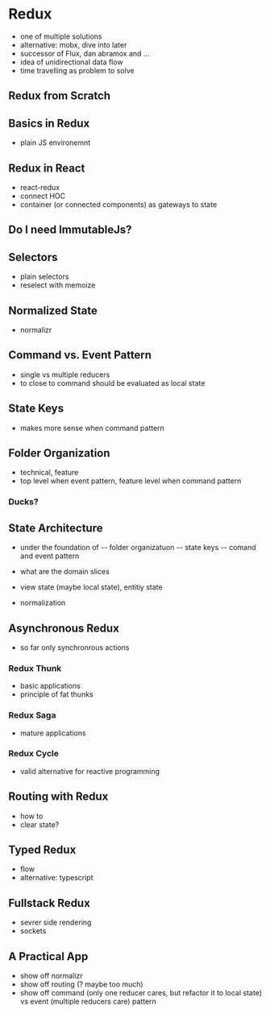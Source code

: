 # Redux

- one of multiple solutions
- alternative: mobx, dive into later
- successor of Flux, dan abramox and ...
- idea of unidirectional data flow
- time travelling as problem to solve

## Redux from Scratch

## Basics in Redux

- plain JS environemnt

## Redux in React

- react-redux
- connect HOC
- container (or connected components) as gateways to state

## Do I need ImmutableJs?

## Selectors

- plain selectors
- reselect with memoize

## Normalized State

- normalizr

## Command vs. Event Pattern

- single vs multiple reducers
- to close to command should be evaluated as local state

## State Keys

- makes more sense when command pattern

## Folder Organization

- technical, feature
- top level when event pattern, feature level when command pattern
### Ducks?

## State Architecture

- under the foundation of
-- folder organizatuon
-- state keys
-- comand and event pattern

- what are the domain slices
- view state (maybe local state), entitiy state
- normalization

## Asynchronous Redux

- so far only synchronrous actions

### Redux Thunk

- basic applications
- principle of fat thunks

### Redux Saga

- mature applications

### Redux Cycle

- valid alternative for reactive programming

## Routing with Redux

- how to
- clear state?

## Typed Redux

- flow
- alternative: typescript

## Fullstack Redux

- sevrer side rendering
- sockets

## A Practical App

- show off normalizr
- show off routing (? maybe too much)
- show off command (only one reducer cares, but refactor it to local state) vs event (multiple reducers care) pattern


